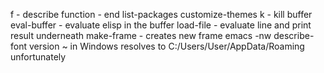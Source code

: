 <C-H> f - describe function
<C-X> <C-c> - end
<M-x> list-packages
<M-x> customize-themes
<C-x> k - kill buffer
<M-x> eval-buffer - evaluate elisp in the buffer
<M-x> load-file
<C-j> - evaluate line and print result underneath
<M-x> make-frame - creates new frame
emacs -nw
<M-x> describe-font
<M-x> version
~ in Windows resolves to C:/Users/User/AppData/Roaming unfortunately

